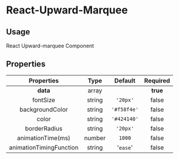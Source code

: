 # React-Upward-Marquee
## Usage
React Upward-marquee Component

## Properties
| Properties | Type | Default | Required |
| :--------: |:----:| :------:| :------: |
| **data**   | array |        | **true**|
| fontSize   | string      |   `'20px'` | false|
| backgroundColor | string |    `'#f58f4e'` | false|
| color      | string   |   `'#424140'` | false |
| borderRadius | string  |    `'20px'` | false|
| animationTime(ms)  | number    |   `1000` | false|
| animationTimingFunction | string  |    '`ease`' | false|
